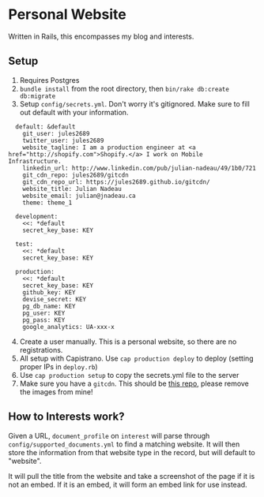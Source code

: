 Personal Website
=== 

Written in Rails, this encompasses my blog and interests.

## Setup

1. Requires Postgres
2. `bundle install` from the root directory, then `bin/rake db:create db:migrate`
3. Setup `config/secrets.yml`. Don't worry it's gitignored. Make sure to fill out default with your information.
```
  default: &default
    git_user: jules2689
    twitter_user: jules2689
    website_tagline: I am a production engineer at <a href="http://shopify.com">Shopify.</a> I work on Mobile Infrastructure.
    linkedin_url: http://www.linkedin.com/pub/julian-nadeau/49/1b0/721
    git_cdn_repo: jules2689/gitcdn
    git_cdn_repo_url: https://jules2689.github.io/gitcdn/
    website_title: Julian Nadeau
    website_email: julian@jnadeau.ca
    theme: theme_1

  development:
    <<: *default
    secret_key_base: KEY

  test:
    <<: *default
    secret_key_base: KEY

  production:
    <<: *default
    secret_key_base: KEY
    github_key: KEY
    devise_secret: KEY
    pg_db_name: KEY
    pg_user: KEY
    pg_pass: KEY
    google_analytics: UA-xxx-x
```
4. Create a user manually. This is a personal website, so there are no registrations.
5. All setup with Capistrano. Use `cap production deploy` to deploy (setting proper IPs in `deploy.rb`)
6. Use `cap production setup` to copy the secrets.yml file to the server
7. Make sure you have a `gitcdn`. This should be [this repo](https://github.com/jules2689/gitcdn), please remove the images from mine!

## How to Interests work?

Given a URL, `document_profile` on `interest` will parse through `config/supported_documents.yml` to find a matching website. It will then store the information from that website type in the record, but will default to "website".

It will pull the title from the website and take a screenshot of the page if it is not an embed. If it is an embed, it will form an embed link for use instead.
